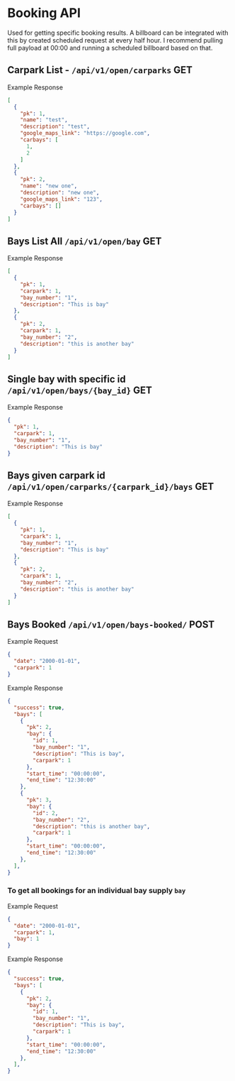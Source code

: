 # Booking API
Used for getting specific booking results.
A billboard can be integrated with this by created scheduled request at every half hour.
I recommend pulling full payload at 00:00 and running a scheduled billboard based on that.

## Carpark List - `/api/v1/open/carparks` GET
Example Response
```json
[
  {
    "pk": 1,
    "name": "test",
    "description": "test",
    "google_maps_link": "https://google.com",
    "carbays": [
      1,
      2
    ]
  },
  {
    "pk": 2,
    "name": "new one",
    "description": "new one",
    "google_maps_link": "123",
    "carbays": []
  }
]
```

## Bays List All `/api/v1/open/bay` GET
Example Response
```json
[
  {
    "pk": 1,
    "carpark": 1,
    "bay_number": "1",
    "description": "This is bay"
  },
  {
    "pk": 2,
    "carpark": 1,
    "bay_number": "2",
    "description": "this is another bay"
  }
]
```

## Single bay with specific id `/api/v1/open/bays/{bay_id}` GET
Example Response
```json
{
  "pk": 1,
  "carpark": 1,
  "bay_number": "1",
  "description": "This is bay"
}
```

## Bays given carpark id `/api/v1/open/carparks/{carpark_id}/bays` GET
Example Response
```json
[
  {
    "pk": 1,
    "carpark": 1,
    "bay_number": "1",
    "description": "This is bay"
  },
  {
    "pk": 2,
    "carpark": 1,
    "bay_number": "2",
    "description": "this is another bay"
  }
]
```

## Bays Booked `/api/v1/open/bays-booked/` POST
Example Request
```json
{
  "date": "2000-01-01",
  "carpark": 1
}
```
Example Response
```json
{
  "success": true,
  "bays": [
    {
      "pk": 2,
      "bay": {
        "id": 1,
        "bay_number": "1",
        "description": "This is bay",
        "carpark": 1
      },
      "start_time": "00:00:00",
      "end_time": "12:30:00"
    },
    {
      "pk": 3,
      "bay": {
        "id": 2,
        "bay_number": "2",
        "description": "this is another bay",
        "carpark": 1
      },
      "start_time": "00:00:00",
      "end_time": "12:30:00"
    },
  ],
}
```
### To get all bookings for an individual bay supply `bay`
Example Request
```json
{
  "date": "2000-01-01",
  "carpark": 1,
  "bay": 1
}
```
Example Response
```json
{
  "success": true,
  "bays": [
    {
      "pk": 2,
      "bay": {
        "id": 1,
        "bay_number": "1",
        "description": "This is bay",
        "carpark": 1
      },
      "start_time": "00:00:00",
      "end_time": "12:30:00"
    },
  ],
}
```
